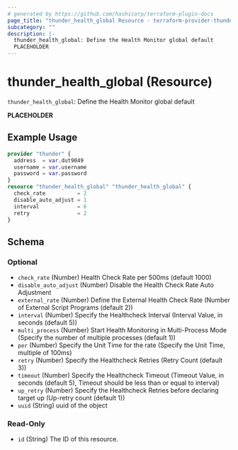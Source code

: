 ```yaml
---
# generated by https://github.com/hashicorp/terraform-plugin-docs
page_title: "thunder_health_global Resource - terraform-provider-thunder"
subcategory: ""
description: |-
  thunder_health_global: Define the Health Monitor global default
  PLACEHOLDER
---
```


# thunder_health_global (Resource)

`thunder_health_global`: Define the Health Monitor global default

__PLACEHOLDER__

## Example Usage

```terraform
provider "thunder" {
  address  = var.dut9049
  username = var.username
  password = var.password
}
resource "thunder_health_global" "thunder_health_global" {
  check_rate          = 2
  disable_auto_adjust = 1
  interval            = 6
  retry               = 2
}
```

<!-- schema generated by tfplugindocs -->
## Schema

### Optional

- `check_rate` (Number) Health Check Rate per 500ms (default 1000)
- `disable_auto_adjust` (Number) Disable the Health Check Rate Auto Adjustment
- `external_rate` (Number) Define the External Health Check Rate (Number of External Script Programs (default 2))
- `interval` (Number) Specify the Healthcheck Interval (Interval Value, in seconds (default 5))
- `multi_process` (Number) Start Health Monitoring in Multi-Process Mode (Specify the number of multiple processes (default 1))
- `per` (Number) Specify the Unit Time for the rate (Specify the Unit Time, multiple of 100ms)
- `retry` (Number) Specify the Healthcheck Retries (Retry Count (default 3))
- `timeout` (Number) Specify the Healthcheck Timeout (Timeout Value, in seconds (default 5), Timeout should be less than or equal to interval)
- `up_retry` (Number) Specify the Healthcheck Retries before declaring target up (Up-retry count (default 1))
- `uuid` (String) uuid of the object

### Read-Only

- `id` (String) The ID of this resource.


